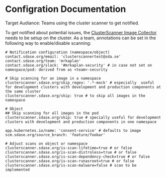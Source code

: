 # Configration Documentation
Target Audiance: Teams using the cluster scanner to get notified.

To get notified about potential issues, the [ClusterScanner Image Collector](../../deployment/clusterscanner-image-collector.md) needs to be setup on the cluster.
As a team, annotations can be set in the following way to enable/disable scanning:

```
# Notification configuration (namespace/object)
contact.sdase.org/email: 'clusterscannertest@sda.se'
contact.sdase.org/team: 'mrkaplan'
contact.sdase.org/slack: '#mrkaplan-security' # in case not set on namespace/pod: derived from as <team>-security

# Skip scanning for an image in a namespace
clusterscanner.sdase.org/skip_regex: '.*-mock' # especially  useful for development clusters with development and production components at the same cluster
clusterscanner.sdase.org/skip: true # to skip all images in the namespace

# Object
## Skip scanning for all images in the pod
clusterscanner.sdase.org/skip: true # specially useful for development clusters with development and production components in one namespace

app.kubernetes.io/name: 'consent-service' # defaults to image
scm.sdase.org/source_branch: 'feature/foobar'

# Adjust scans on object or namespace
clusterscanner.sdase.org/is-scan-lifetime=true # or false
clusterscanner.sdase.org/is-scan-distroless=true # or false
clusterscanner.sdase.org/is-scan-dependency-check=true # or false
clusterscanner.sdase.org/is-scan-runasroot=true # or false
clusterscanner.sdase.org/is-scan-malware=false # scan to be implemented
```
